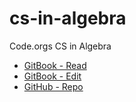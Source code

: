# cs-in-algebra
Code.orgs CS in Algebra

- [GitBook - Read](https://janzeteachesit.gitbooks.io/code_org-cs-in-algebra/content/)
- [GitBook - Edit](https://www.gitbook.com/book/janzeteachesit/code_org-cs-in-algebra/edit#/edit/master/)
- [GitHub - Repo](https://github.com/janzeteachesit/cs-in-algebra/)
